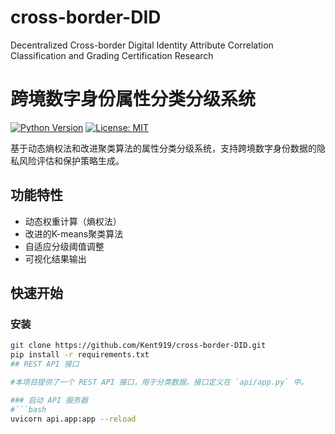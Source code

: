 # cross-border-DID
Decentralized Cross-border Digital Identity Attribute Correlation Classification and Grading Certification Research
# 跨境数字身份属性分类分级系统

[![Python Version](https://img.shields.io/badge/python-3.8%2B-blue)](https://www.python.org/)
[![License: MIT](https://img.shields.io/badge/License-MIT-yellow.svg)](https://opensource.org/licenses/MIT)

基于动态熵权法和改进聚类算法的属性分类分级系统，支持跨境数字身份数据的隐私风险评估和保护策略生成。

## 功能特性

- 动态权重计算（熵权法）
- 改进的K-means聚类算法
- 自适应分级阈值调整
- 可视化结果输出

## 快速开始

### 安装
```bash
git clone https://github.com/Kent919/cross-border-DID.git
pip install -r requirements.txt
## REST API 接口

#本项目提供了一个 REST API 接口，用于分类数据。接口定义在 `api/app.py` 中。

### 启动 API 服务器
#```bash
uvicorn api.app:app --reload